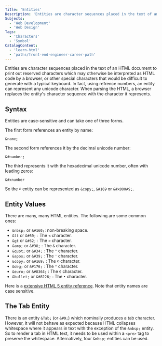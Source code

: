 ```yaml
---
Title: 'Entities'
Description: 'Entities are character sequences placed in the text of an HTML document to print out reserved or other special characters.'
Subjects:
  - 'Web Development'
  - 'Web Design'
Tags:
  - 'Characters'
  - 'Symbol'
CatalogContent:
  - 'learn-html'
  - 'paths/front-end-engineer-career-path'
---
```


Entities are character sequences placed in the text of an HTML document to print out reserved characters which may otherwise be interpreted as HTML code by a browser, or other special characters that would be difficult to generate with a typical keyboard. In fact, using refrence numbers, an entity can represent any unicode character. When parsing the HTML, a browser replaces the entity's character sequence with the character it represents.

## Syntax

Entities are case-sensitive and can take one of three forms.

The first form references an entity by name:

```pseudo
&name;
```

The second form references it by the decimal unicode number:

```pseudo
&#number;
```

The third represents it with the hexadecimal unicode number, often with leading zeros:

```pseudo
&#xnumber
```

So the `©` entity can be represented as `&copy;`, `&#169` or `&#x000A9;`.

## Entity Values

There are many, many HTML entities. The following are some common ones:

- `&nbsp;` or `&#160;`: non-breaking space.
- `&lt` or `&#60;` : The `<` character.
- `&gt` or `&#62;` : The `>` character.
- `&amp;` or `&#38;` : The `&` character.
- `&quot;` or `&#34;` : The `"` character.
- `&apos;` or `&#39;` : The `'` character.
- `&copy;` or `&#169;` : The `©` character.
- `&deg;` or `&#176;` : The `°` character.
- `&euro;` or `&#8364;` : The `€` character.
- `&bullet;` or `&#8226;` : The `•` character.

Here is a [extensive HTML 5 entity reference](https://dev.w3.org/html5/html-author/charref). Note that entity names are case sensitive.

## The Tab Entity

There is an entity `&Tab;` (or `&#9;`) which nominally produces a tab character. However, it will not behave as expected because HTML collapses whitespace where it appears in text with the exception of the `&nbsp;` entity. So to render a tab in HTML text, it needs to be used within a `<pre>` tag to preserve the whitespace. Alternatively, four `&nbsp;` entities can be used.
